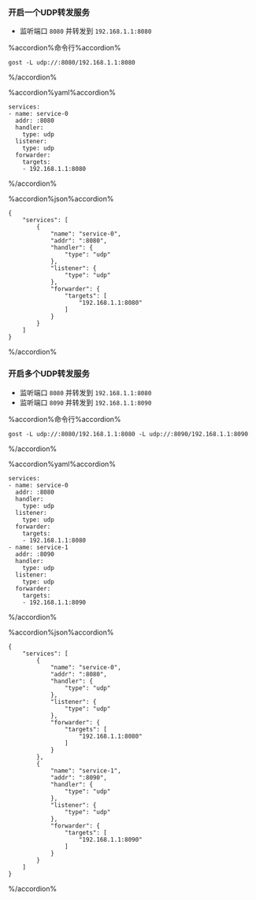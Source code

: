 ### 开启一个UDP转发服务

* 监听端口 `8080` 并转发到 `192.168.1.1:8080`

%accordion%命令行%accordion%
```
gost -L udp://:8080/192.168.1.1:8080
```
%/accordion%


%accordion%yaml%accordion%
```
services:
- name: service-0
  addr: :8080
  handler:
    type: udp
  listener:
    type: udp
  forwarder:
    targets:
    - 192.168.1.1:8080
```
%/accordion%

%accordion%json%accordion%
```
{
    "services": [
        {
            "name": "service-0",
            "addr": ":8080",
            "handler": {
                "type": "udp"
            },
            "listener": {
                "type": "udp"
            },
            "forwarder": {
                "targets": [
                    "192.168.1.1:8080"
                ]
            }
        }
    ]
}
```
%/accordion%

### 开启多个UDP转发服务

* 监听端口 `8080` 并转发到 `192.168.1.1:8080`
* 监听端口 `8090` 并转发到 `192.168.1.1:8090`

%accordion%命令行%accordion%
```
gost -L udp://:8080/192.168.1.1:8080 -L udp://:8090/192.168.1.1:8090
```
%/accordion%

%accordion%yaml%accordion%
```
services:
- name: service-0
  addr: :8080
  handler:
    type: udp
  listener:
    type: udp
  forwarder:
    targets:
    - 192.168.1.1:8080
- name: service-1
  addr: :8090
  handler:
    type: udp
  listener:
    type: udp
  forwarder:
    targets:
    - 192.168.1.1:8090
```
%/accordion%

%accordion%json%accordion%
```
{
    "services": [
        {
            "name": "service-0",
            "addr": ":8080",
            "handler": {
                "type": "udp"
            },
            "listener": {
                "type": "udp"
            },
            "forwarder": {
                "targets": [
                    "192.168.1.1:8080"
                ]
            }
        },
        {
            "name": "service-1",
            "addr": ":8090",
            "handler": {
                "type": "udp"
            },
            "listener": {
                "type": "udp"
            },
            "forwarder": {
                "targets": [
                    "192.168.1.1:8090"
                ]
            }
        }
    ]
}
```
%/accordion%

